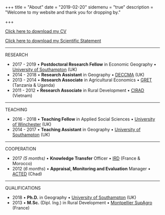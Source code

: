 +++
title = "About"
date = "2019-02-20"
sidemenu = "true"
description = "Welcome to my website and thank you for dropping by."

+++

[Click here to download my CV](/pdf/Berchoux_CV.pdf) </br>

[Click here to download my Scientific Statement](/pdf/Berchoux_Statement.pdf) </br>

---

RESEARCH

- 2017 - 2019 • **Postdoctoral Research Fellow** in Economic Geography • [University of Southampton](https://www.southampton.ac.uk/geography/about/staff/tjmb1n17.page) (UK)
- 2014 - 2018 • **Research Assistant** in Geography • [DECCMA](http://generic.wordpress.soton.ac.uk/deccma/) (UK)
- 2013 - 2014 • **Research Associate** in Agricultural Economics • [GRET](https://www.gret.org/?lang=en) (Tanzania & Uganda)
- 2011 - 2012 • **Research Associate** in Rural Development • [CIRAD](https://www.cirad.fr/en) (Vietnam)

---

TEACHING

- 2016 - 2018 • **Teaching Fellow** in Applied Social Sciences • [University of Winchester](https://www.winchester.ac.uk) (UK)
- 2014 - 2017 • **Teaching Assistant** in Geography • [University of Southampton](https://www.southampton.ac.uk/geography) (UK)

---

COOPERATION

- 2017 *(5 months)* • **Knowledge Transfer** Officer • [IRD](https://en.ird.fr/ird.fr) (France & Morocco)
- 2012 (*6 months*) • **Appraisal, Monitoring and Evaluation** Manager • [ACTED](https://www.acted.org/en/) (Chad)

---

QUALIFICATIONS

- 2018 • **Ph.D.** in Geography • [University of Southampton](https://www.southampton.ac.uk/geography/postgraduate/index.page?) (UK)
- 2013 • **M.Sc.** (Dipl. Ing.) in Rural Development • [Montpellier SupAgro](http://www.supagro.fr/web/en/) (France)